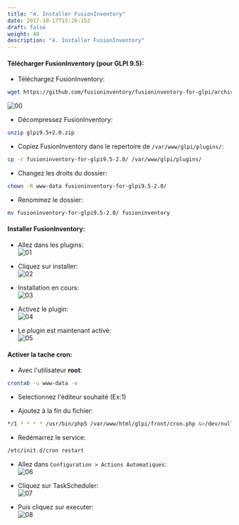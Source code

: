 ```yaml
---
title: "4. Installer FusionInventory"
date: 2017-10-17T15:26:15Z
draft: false
weight: 40
description: "4. Installer FusionInventory"
---
```


#### Télécharger FusionInventory (pour GLPI 9.5):

- Téléchargez FusionInventory:  
```bash
wget https://github.com/fusioninventory/fusioninventory-for-glpi/archive/refs/tags/glpi9.5+2.0.zip
```
![00](/images/GLPI/FusionInventory/00.PNG)

- Décompressez FusionInventory:
```bash  
unzip glpi9.5+2.0.zip
``` 

- Copiez FusionInventory dans le repertoire de `/var/www/glpi/plugins/`:
```bash  
cp -r fusioninventory-for-glpi9.5-2.0/ /var/www/glpi/plugins/
```

- Changez les droits du dossier:  
```bash
chown -R www-data fusioninventory-for-glpi9.5-2.0/
```

- Renommez le dossier:
```bash  
mv fusioninventory-for-glpi9.5-2.0/ fusioninventory
```

#### Installer FusionInventory:

- Allez dans les plugins:  
![01](/images/GLPI/FusionInventory/01.PNG)

- Cliquez sur installer:    
![02](/images/GLPI/FusionInventory/02.PNG)

- Installation en cours:  
![03](/images/GLPI/FusionInventory/03.PNG)

- Activez le plugin:  
![04](/images/GLPI/FusionInventory/04.PNG)

- Le plugin est maintenant activé:    
![05](/images/GLPI/FusionInventory/05.PNG)

#### Activer la tache cron:

- Avec l'utilisateur **root**:
```bash  
crontab -u www-data -e
```

- Selectionnez l'éditeur souhaité (Ex:1)

- Ajoutez à la fin du fichier:
```bash  
*/1 * * * * /usr/bin/php5 /var/www/html/glpi/front/cron.php &>/dev/null
```

- Redémarrez le service:
```bash  
/etc/init.d/cron restart
```

- Allez dans `Configuration > Actions Automatiques`:  
![06](/images/GLPI/FusionInventory/06.PNG)

- Cliquez sur TaskScheduler:  
![07](/images/GLPI/FusionInventory/07.PNG)

- Puis cliquez sur executer:   
![08](/images/GLPI/FusionInventory/08.PNG)
